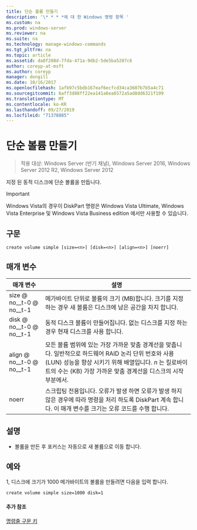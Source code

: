 ```yaml
---
title: 단순 볼륨 만들기
description: '\* * * *에 대 한 Windows 명령 항목 '
ms.custom: na
ms.prod: windows-server
ms.reviewer: na
ms.suite: na
ms.technology: manage-windows-commands
ms.tgt_pltfrm: na
ms.topic: article
ms.assetid: da0f208d-7fda-471a-9db2-5de5ba5207c6
author: coreyp-at-msft
ms.author: coreyp
manager: dongill
ms.date: 10/16/2017
ms.openlocfilehash: 1afb97c5bdb167eaf6ecfcd34ca3607b7b5a4c71
ms.sourcegitcommit: 6aff3d88ff22ea141a6ea6572a5ad8dd6321f199
ms.translationtype: MT
ms.contentlocale: ko-KR
ms.lasthandoff: 09/27/2019
ms.locfileid: "71378885"
---
```

# <a name="create-volume-simple"></a>단순 볼륨 만들기

>적용 대상: Windows Server (반기 채널), Windows Server 2016, Windows Server 2012 R2, Windows Server 2012

지정 된 동적 디스크에 단순 볼륨을 만듭니다.  
  
> [!IMPORTANT]  
> Windows Vista의 경우이 DiskPart 명령은 Windows Vista Ultimate, Windows Vista Enterprise 및 Windows Vista Business edition 에서만 사용할 수 있습니다.  
  
  
  
## <a name="syntax"></a>구문  
  
```  
create volume simple [size=<n>] [disk=<n>] [align=<n>] [noerr]  
```  
  
## <a name="parameters"></a>매개 변수  
  
| 매개 변수  |                                                                                                                            설명                                                                                                                            |
|------------|-------------------------------------------------------------------------------------------------------------------------------------------------------------------------------------------------------------------------------------------------------------------|
| size @ no__t-0 @ no__t-1  |                                                                  메가바이트 단위로 볼륨의 크기 \(MB\)합니다. 크기를 지정 하는 경우 새 볼륨은 디스크에 남은 공간을 차지 합니다.                                                                   |
| disk @ no__t-0 @ no__t-1  |                                                                                동적 디스크 볼륨이 만들어집니다. 없는 디스크를 지정 하는 경우 현재 디스크를 사용 합니다.                                                                                |
| align @ no__t-0 @ no__t-1 | 모든 볼륨 범위에 있는 가장 가까운 맞춤 경계선을 맞춥니다. 일반적으로 하드웨어 RAID 논리 단위 번호와 사용 \(LUN\) 성능을 향상 시키기 위해 배열입니다. *n* 는 킬로바이트의 수는 \(KB\) 가장 가까운 맞춤 경계선을 디스크의 시작 부분에서. |
|   noerr    |                               스크립팅 전용입니다. 오류가 발생 하면 오류가 발생 하지 않은 경우에 따라 명령을 처리 하도록 DiskPart 계속 합니다. 이 매개 변수를 크기는 오류 코드를 수행 합니다.                                |
  
## <a name="remarks"></a>설명  
  
-   볼륨을 만든 후 포커스는 자동으로 새 볼륨으로 이동 합니다.  
  
## <a name="BKMK_examples"></a>예와  
1, 디스크에 크기가 1000 메가바이트의 볼륨을 만들려면 다음을 입력 합니다.  
  
```  
create volume simple size=1000 disk=1  
```  
  
#### <a name="additional-references"></a>추가 참조  
[명령줄 구문 키](command-line-syntax-key.md)  
  

  

